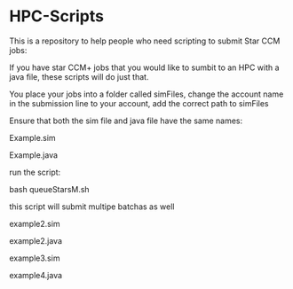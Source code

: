 # HPC-Scripts
This is a repository to help people who need scripting to submit Star CCM jobs:

If you have star CCM+ jobs that you would like to sumbit to an HPC with a java file, these scripts will do just that.

You place your jobs into a folder called simFiles, change the account name in the submission line to your account, add the correct path to simFiles

Ensure that both the sim file and java file have the same names:

Example.sim

Example.java

run the script:

bash queueStarsM.sh

this script will submit multipe batchas as well

example2.sim

example2.java

example3.sim

example4.java

